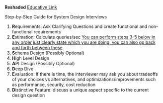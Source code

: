 **Reshaded**
[Educative Link](https://www.educative.io/courses/grokking-modern-system-design-interview-for-engineers-managers/the-reshaded-approach-for-system-design)

Step-by-Step Guide for System Design Interviews

1. **R**equirements: Ask Clarifying Questions and create functional and non-functional requirements
2. **E**stimation: Calculate queries/sec
   <u>You can perform steps 3-5 below in any order just clearly state which you are doing, you can also go back and forth between these</u>
3. **S**chema Design (Possibly Optional)
4. **H**igh Level Design
5. **A**PI Design (Possibly Optional)
6. **D**eep Dive
7. **E**valuation: If there is time, the interviewer may ask you about tradeoffs of your choices vs alternatives, and optimizations/improvements such as performance, security, cost reduction
8. **D**istinctive Feature: discuss a unique aspect specific to the current design question
